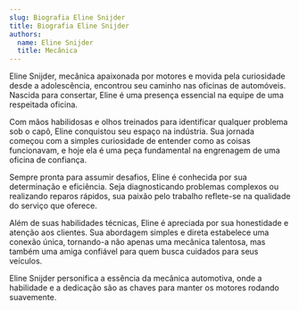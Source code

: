 ```yaml
---
slug: Biografia Eline Snijder
title: Biografia Eline Snijder
authors:
  name: Eline Snijder
  title: Mecânica
---
```


Eline Snijder, mecânica apaixonada por motores e movida pela curiosidade desde a adolescência, encontrou seu caminho nas oficinas de automóveis. Nascida para consertar, Eline é uma presença essencial na equipe de uma respeitada oficina.

Com mãos habilidosas e olhos treinados para identificar qualquer problema sob o capô, Eline conquistou seu espaço na indústria. Sua jornada começou com a simples curiosidade de entender como as coisas funcionavam, e hoje ela é uma peça fundamental na engrenagem de uma oficina de confiança.

Sempre pronta para assumir desafios, Eline é conhecida por sua determinação e eficiência. Seja diagnosticando problemas complexos ou realizando reparos rápidos, sua paixão pelo trabalho reflete-se na qualidade do serviço que oferece.

Além de suas habilidades técnicas, Eline é apreciada por sua honestidade e atenção aos clientes. Sua abordagem simples e direta estabelece uma conexão única, tornando-a não apenas uma mecânica talentosa, mas também uma amiga confiável para quem busca cuidados para seus veículos.

Eline Snijder personifica a essência da mecânica automotiva, onde a habilidade e a dedicação são as chaves para manter os motores rodando suavemente.
